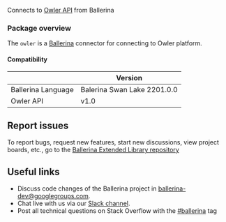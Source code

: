 
Connects to [Owler API](https://corp.owler.com/) from Ballerina

### Package overview

The `owler` is a [Ballerina](https://ballerina.io/) connector for connecting to Owler platform.

#### Compatibility
|                       | Version                  |
|-----------------------|--------------------------|
| Ballerina Language    | Balerina Swan Lake 2201.0.0|
| Owler API             | v1.0                     |

## Report issues
To report bugs, request new features, start new discussions, view project boards, etc., go to the [Ballerina Extended Library repository](https://github.com/ballerina-platform/ballerina-extended-library)

## Useful links
- Discuss code changes of the Ballerina project in [ballerina-dev@googlegroups.com](mailto:ballerina-dev@googlegroups.com).
- Chat live with us via our [Slack channel](https://ballerina.io/community/slack/).
- Post all technical questions on Stack Overflow with the [#ballerina](https://stackoverflow.com/questions/tagged/ballerina) tag
